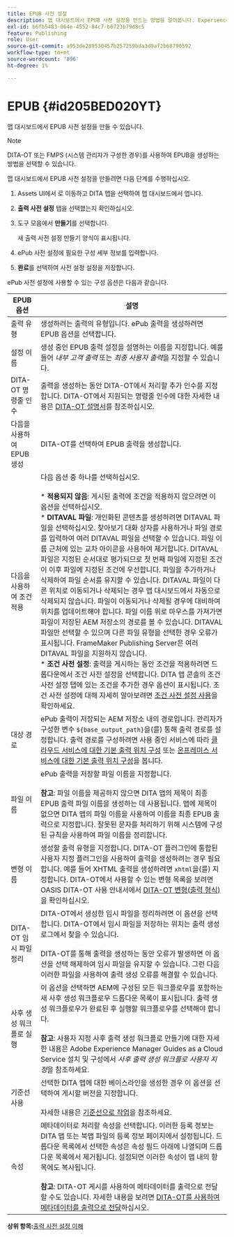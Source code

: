 ```yaml
---
title: EPUB 사전 설정
description: 맵 대시보드에서 EPUB 사전 설정을 만드는 방법을 알아봅니다. Experience Manager Guides에서 EPUB 출력 사전 설정을 구성합니다.
exl-id: b6fb5483-064e-4552-84c7-b6723b79d8c5
feature: Publishing
role: User
source-git-commit: a953de289530457b257259bda3d9af2b68790592
workflow-type: tm+mt
source-wordcount: '896'
ht-degree: 1%

---
```


# EPUB {#id205BED020YT}

맵 대시보드에서 EPUB 사전 설정을 만들 수 있습니다.

>[!NOTE]
>
> DITA-OT 또는 FMPS \(시스템 관리자가 구성한 경우\)를 사용하여 EPUB을 생성하는 방법을 선택할 수 있습니다.

맵 대시보드에서 EPUB 사전 설정을 만들려면 다음 단계를 수행하십시오.

1. Assets UI에서 로 이동하고 DITA 맵을 선택하여 맵 대시보드에서 엽니다.
1. **출력 사전 설정** 탭을 선택했는지 확인하십시오.
1. 도구 모음에서 **만들기**&#x200B;를 선택합니다.

   새 출력 사전 설정 만들기 양식이 표시됩니다.

1. ePub 사전 설정에 필요한 구성 세부 정보를 입력합니다.
1. **완료**&#x200B;를 선택하여 사전 설정 설정을 저장합니다.

ePub 사전 설정에 사용할 수 있는 구성 옵션은 다음과 같습니다.

| EPUB 옵션 | 설명 |
| --- | --- |
| 출력 유형 | 생성하려는 출력의 유형입니다. ePub 출력을 생성하려면 EPUB 옵션을 선택합니다. |
| 설정 이름 | 생성 중인 EPUB 출력 설정을 설명하는 이름을 지정합니다. 예를 들어 _내부 고객 출력_ 또는 _최종 사용자 출력_&#x200B;을 지정할 수 있습니다. |
| DITA-OT 명령줄 인수 | 출력을 생성하는 동안 DITA-OT에서 처리할 추가 인수를 지정합니다. DITA-OT에서 지원되는 명령줄 인수에 대한 자세한 내용은 [DITA-OT 설명서](https://www.dita-ot.org/)를 참조하십시오. |
| 다음을 사용하여 EPUB 생성 | DITA-OT를 선택하여 EPUB 출력을 생성합니다. |
| 다음을 사용하여 조건 적용 | 다음 옵션 중 하나를 선택하십시오.<br><br>* **적용되지 않음**: 게시된 출력에 조건을 적용하지 않으려면 이 옵션을 선택하십시오.<br>* **DITAVAL 파일**: 개인화된 콘텐츠를 생성하려면 DITAVAL 파일을 선택하십시오. 찾아보기 대화 상자를 사용하거나 파일 경로를 입력하여 여러 DITAVAL 파일을 선택할 수 있습니다. 파일 이름 근처에 있는 교차 아이콘을 사용하여 제거합니다. DITAVAL 파일은 지정된 순서대로 평가되므로 첫 번째 파일에 지정된 조건이 이후 파일에 지정된 조건에 우선합니다. 파일을 추가하거나 삭제하여 파일 순서를 유지할 수 있습니다. DITAVAL 파일이 다른 위치로 이동되거나 삭제되는 경우 맵 대시보드에서 자동으로 삭제되지 않습니다. 파일이 이동되거나 삭제될 경우에 대비하여 위치를 업데이트해야 합니다. 파일 이름 위로 마우스를 가져가면 파일이 저장된 AEM 저장소의 경로를 볼 수 있습니다. DITAVAL 파일만 선택할 수 있으며 다른 파일 유형을 선택한 경우 오류가 표시됩니다. FrameMaker Publishing Server은 여러 DITAVAL 파일을 지원하지 않습니다.<br>* **조건 사전 설정**: 출력을 게시하는 동안 조건을 적용하려면 드롭다운에서 조건 사전 설정을 선택합니다. DITA 맵 콘솔의 조건 사전 설정 탭에 있는 조건을 추가한 경우 옵션이 표시됩니다. 조건 사전 설정에 대해 자세히 알아보려면 [조건 사전 설정 사용](generate-output-use-condition-presets.md#id1825FL004PN)을 확인하세요. |
| 대상 경로 | ePub 출력이 저장되는 AEM 저장소 내의 경로입니다. 관리자가 구성한 변수 `${base_output_path}`을(를) 통해 출력 경로를 설정합니다. 출력 경로를 구성하려면 사용 중인 서비스에 따라 [클라우드 서비스에 대한 기본 출력 위치 구성](../native-pdf/configure-base-location-cs.md) 또는 [온프레미스 서비스에 대한 기본 출력 위치 구성](../native-pdf/configure-base-output-location.md)을 봅니다. |
| 파일 이름 | ePub 출력을 저장할 파일 이름을 지정합니다.<br><br>**참고**: 파일 이름을 제공하지 않으면 DITA 맵의 제목이 최종 EPUB 출력 파일 이름을 생성하는 데 사용됩니다. 맵에 제목이 없으면 DITA 맵의 파일 이름을 사용하여 이름을 최종 EPUB 출력으로 지정합니다. 잘못된 문자를 처리하기 위해 시스템에 구성된 규칙을 사용하여 파일 이름을 정리합니다. |
| 변형 이름 | 생성할 출력 유형을 지정합니다. DITA-OT 플러그인에 통합된 사용자 지정 플러그인을 사용하여 출력을 생성하려는 경우 필요합니다. 예를 들어 XHTML 출력을 생성하려면 `xhtml`을(를) 지정합니다. DITA-OT에서 사용할 수 있는 변형 목록을 보려면 OASIS DITA-OT 사용 안내서에서 [DITA-OT 변형(출력 형식)](http://www.dita-ot.org/2.3/user-guide/AvailableTransforms.md)을 확인하십시오. |
| DITA-OT 임시 파일 정리 | DITA-OT에서 생성한 임시 파일을 정리하려면 이 옵션을 선택합니다. DITA-OT에서 임시 파일을 저장하는 위치는 출력 생성 로그에서 찾을 수 있습니다.<br><br>DITA-OT를 통해 출력을 생성하는 동안 오류가 발생하면 이 옵션을 선택 해제하여 임시 파일을 유지할 수 있습니다. 그런 다음 이러한 파일을 사용하여 출력 생성 오류를 해결할 수 있습니다. |
| 사후 생성 워크플로 실행 | 이 옵션을 선택하면 AEM에 구성된 모든 워크플로우를 포함하는 새 사후 생성 워크플로우 드롭다운 목록이 표시됩니다. 출력 생성 워크플로우가 완료된 후 실행할 워크플로우를 선택해야 합니다.<br><br>**참고**: 사용자 지정 사후 출력 생성 워크플로 만들기에 대한 자세한 내용은 Adobe Experience Manager Guides as a Cloud Service 설치 및 구성에서 _사후 출력 생성 워크플로 사용자 지정_&#x200B;을 참조하세요. |
| 기준선 사용 | 선택한 DITA 맵에 대한 베이스라인을 생성한 경우 이 옵션을 선택하여 게시할 버전을 지정합니다.<br><br>자세한 내용은 [기준선으로 작업](generate-output-use-baseline-for-publishing.md#id1825FI0J0PF)을 참조하세요. |
| 속성 | 메타데이터로 처리할 속성을 선택합니다. 이러한 등록 정보는 DITA 맵 또는 북맵 파일의 등록 정보 페이지에서 설정됩니다. 드롭다운 목록에서 선택한 속성은 속성 필드 아래에 나열되며 드롭다운 목록에서 제거됩니다. 설정되면 이러한 속성이 맵 내의 항목에도 복사됩니다.<br><br>**참고**: DITA-OT 게시를 사용하여 메타데이터를 출력으로 전달할 수도 있습니다. 자세한 내용을 보려면 [DITA-OT를 사용하여 메타데이터를 출력으로 전달](pass-metadata-dita-ot.md#id21BJ00QD0XA)하십시오. |

**상위 항목:**&#x200B;[&#x200B;출력 사전 설정 이해](generate-output-understand-presets.md)
